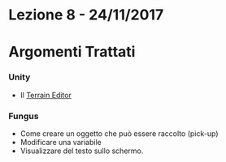 # Lezione 8 - 24/11/2017

# Argomenti Trattati

### Unity

* Il [Terrain Editor](https://docs.unity3d.com/Manual/terrain-UsingTerrains.html)

### Fungus

* Come creare un oggetto che può essere raccolto (pick-up)
* Modificare una variabile
* Visualizzare del testo sullo schermo.


